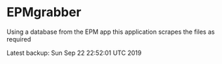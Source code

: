 # EPMgrabber
Using a database from the EPM app this application scrapes the files as required


Latest backup: Sun Sep 22 22:52:01 UTC 2019
